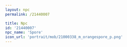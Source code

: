 ```yaml
---
layout: npc
permalink: /21440007

title: Npc
id: '21440007'
npc_name: 'Spore'
icon_url: 'portrait/mob/21000338_m_orangespore_p.png'
---
```


